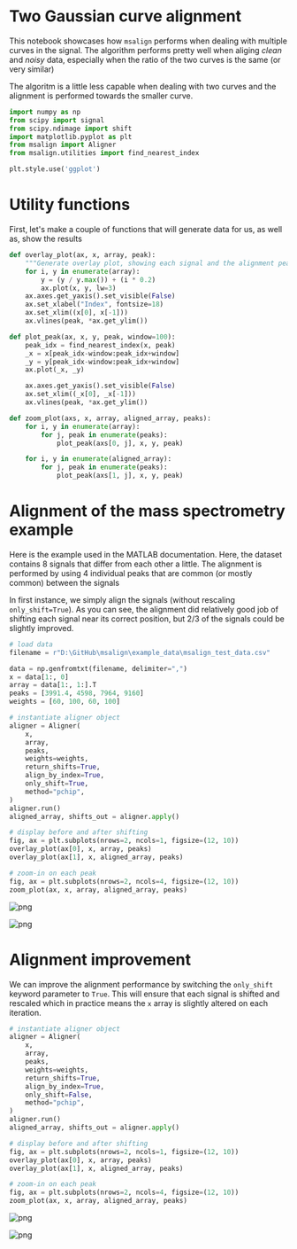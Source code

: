 # Two Gaussian curve alignment

This notebook showcases how `msalign` performs when dealing with multiple curves in the signal.
The algorithm performs pretty well when aliging *clean* and *noisy* data, especially when the
ratio of the two curves is the same (or very similar)

The algoritm is a little less capable when dealing with two curves and the alignment is performed
towards the smaller curve.


```python
import numpy as np
from scipy import signal
from scipy.ndimage import shift
import matplotlib.pyplot as plt
from msalign import Aligner
from msalign.utilities import find_nearest_index

plt.style.use('ggplot')
```

# Utility functions
First, let's make a couple of functions that will generate data for us, as well as, show the results


```python
def overlay_plot(ax, x, array, peak):
    """Generate overlay plot, showing each signal and the alignment peak(s)"""
    for i, y in enumerate(array):
        y = (y / y.max()) + (i * 0.2)
        ax.plot(x, y, lw=3)
    ax.axes.get_yaxis().set_visible(False)
    ax.set_xlabel("Index", fontsize=18)
    ax.set_xlim((x[0], x[-1]))
    ax.vlines(peak, *ax.get_ylim())

def plot_peak(ax, x, y, peak, window=100):
    peak_idx = find_nearest_index(x, peak)
    _x = x[peak_idx-window:peak_idx+window]
    _y = y[peak_idx-window:peak_idx+window]
    ax.plot(_x, _y)

    ax.axes.get_yaxis().set_visible(False)
    ax.set_xlim((_x[0], _x[-1]))
    ax.vlines(peak, *ax.get_ylim())

def zoom_plot(axs, x, array, aligned_array, peaks):
    for i, y in enumerate(array):
        for j, peak in enumerate(peaks):
            plot_peak(axs[0, j], x, y, peak)

    for i, y in enumerate(aligned_array):
        for j, peak in enumerate(peaks):
            plot_peak(axs[1, j], x, y, peak)
```

# Alignment of the mass spectrometry example

Here is the example used in the MATLAB documentation. Here, the dataset contains 8 signals that differ
from each other a little. The alignment is performed by using 4 individual peaks that are common (or mostly common)
between the signals

In first instance, we simply align the signals (without rescaling `only_shift=True`). As you can see, the alignment did relatively good job of shifting each signal near its correct position, but 2/3 of the signals could be slightly improved.

```python
# load data
filename = r"D:\GitHub\msalign\example_data\msalign_test_data.csv"

data = np.genfromtxt(filename, delimiter=",")
x = data[1:, 0]
array = data[1:, 1:].T
peaks = [3991.4, 4598, 7964, 9160]
weights = [60, 100, 60, 100]

# instantiate aligner object
aligner = Aligner(
    x,
    array,
    peaks,
    weights=weights,
    return_shifts=True,
    align_by_index=True,
    only_shift=True,
    method="pchip",
)
aligner.run()
aligned_array, shifts_out = aligner.apply()

# display before and after shifting
fig, ax = plt.subplots(nrows=2, ncols=1, figsize=(12, 10))
overlay_plot(ax[0], x, array, peaks)
overlay_plot(ax[1], x, aligned_array, peaks)

# zoom-in on each peak
fig, ax = plt.subplots(nrows=2, ncols=4, figsize=(12, 10))
zoom_plot(ax, x, array, aligned_array, peaks)
```


![png](msalign-mass-spectrum_files/msalign-mass-spectrum_5_0.png)



![png](msalign-mass-spectrum_files/msalign-mass-spectrum_5_1.png)


# Alignment improvement

We can improve the alignment performance by switching the `only_shift` keyword parameter to `True`. This will
ensure that each signal is shifted and rescaled which in practice means the `x` array is slightly altered on each iteration.

```python
# instantiate aligner object
aligner = Aligner(
    x,
    array,
    peaks,
    weights=weights,
    return_shifts=True,
    align_by_index=True,
    only_shift=False,
    method="pchip",
)
aligner.run()
aligned_array, shifts_out = aligner.apply()

# display before and after shifting
fig, ax = plt.subplots(nrows=2, ncols=1, figsize=(12, 10))
overlay_plot(ax[0], x, array, peaks)
overlay_plot(ax[1], x, aligned_array, peaks)

# zoom-in on each peak
fig, ax = plt.subplots(nrows=2, ncols=4, figsize=(12, 10))
zoom_plot(ax, x, array, aligned_array, peaks)

```


![png](msalign-mass-spectrum_files/msalign-mass-spectrum_7_0.png)



![png](msalign-mass-spectrum_files/msalign-mass-spectrum_7_1.png)
